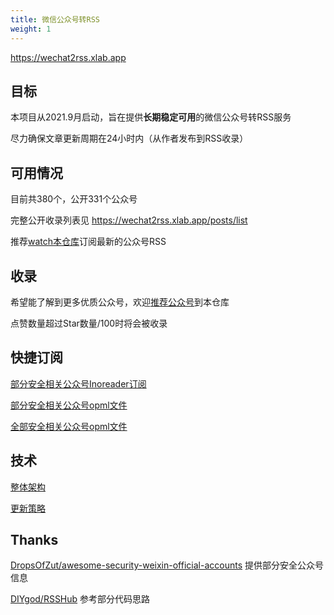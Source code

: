 ```yaml
---
title: 微信公众号转RSS
weight: 1
---
```


https://wechat2rss.xlab.app

## 目标

本项目从2021.9月启动，旨在提供**长期稳定可用**的微信公众号转RSS服务

尽力确保文章更新周期在24小时内（从作者发布到RSS收录）

## 可用情况

目前共380个，公开331个公众号

完整公开收录列表见 https://wechat2rss.xlab.app/posts/list

推荐[watch本仓库](https://github.com/ttttmr/wechat2rss)订阅最新的公众号RSS

## 收录

希望能了解到更多优质公众号，欢迎[推荐公众号](https://github.com/ttttmr/wechat2rss/issues)到本仓库

点赞数量超过Star数量/100时将会被收录

## 快捷订阅

[部分安全相关公众号Inoreader订阅](https://www.inoreader.com/bundle/0014cd641489)

[部分安全相关公众号opml文件](https://www.inoreader.com/reader/api/0/bundle/opml/0014cd641489)

[全部安全相关公众号opml文件](https://wechat2rss.xlab.app/opml/sec.opml)

## 技术

[整体架构](https://blog.xlab.app/p/a207c8e3/)

[更新策略](https://blog.xlab.app/p/d73537b/)

## Thanks

[DropsOfZut/awesome-security-weixin-official-accounts](https://github.com/DropsOfZut/awesome-security-weixin-official-accounts) 提供部分安全公众号信息

[DIYgod/RSSHub](https://github.com/DIYgod/RSSHub) 参考部分代码思路
